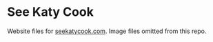 See Katy Cook
================

Website files for [seekatycook.com](http://seekatycok/com/). Image files omitted from this repo.